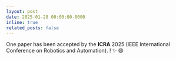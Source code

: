 ```yaml
---
layout: post
date: 2025-01-28 00:00:00-0000
inline: true
related_posts: false
---
```


One paper has been accepted by the **ICRA** 2025 (IEEE International Conference on Robotics and Automation).
! :sparkles: :smile: